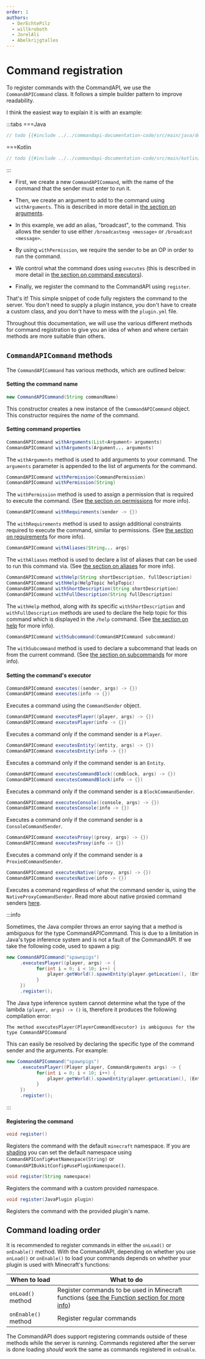 ```yaml
---
order: 1
authors:
  - DerEchtePilz
  - willkroboth
  - JorelAli
  - Abelkrijgtalles
---
```


# Command registration

To register commands with the CommandAPI, we use the `CommandAPICommand` class. It follows a simple builder pattern to improve readability.

I think the easiest way to explain it is with an example:

:::tabs
===Java
```java
// todo {{#include ../../commandapi-documentation-code/src/main/java/dev/jorel/commandapi/examples/java/Examples.java:commandRegistration1}}
```
===Kotlin
```kotlin
// todo {{#include ../../commandapi-documentation-code/src/main/kotlin/dev/jorel/commandapi/examples/kotlin/Examples.kt:commandRegistration1}}
```
:::

- First, we create a new `CommandAPICommand`, with the name of the command that the sender must enter to run it.

- Then, we create an argument to add to the command using `withArguments`. This is described in more detail in [the section on arguments](./arguments).

- In this example, we add an alias, "broadcast", to the command. This allows the sender to use either `/broadcastmsg <message>` or `/broadcast <message>`.

- By using `withPermission`, we require the sender to be an OP in order to run the command.

- We control what the command does using `executes` (this is described in more detail in [the section on command executors](./executors)).

- Finally, we register the command to the CommandAPI using `register`.

That's it! This simple snippet of code fully registers the command to the server. You don't need to supply a plugin instance, you don't have to create a custom class, and you don't have to mess with the `plugin.yml` file.

Throughout this documentation, we will use the various different methods for command registration to give you an idea of when and where certain methods are more suitable than others.

## `CommandAPICommand` methods

The `CommandAPICommand` has various methods, which are outlined below:

#### Setting the command name

```java
new CommandAPICommand(String commandName)
```

This constructor creates a new instance of the `CommandAPICommand` object. This constructor requires the _name_ of the command.

#### Setting command properties

```java
CommandAPICommand withArguments(List<Argument> arguments)
CommandAPICommand withArguments(Argument... arguments)
```

The `withArguments` method is used to add arguments to your command. The `arguments` parameter is appended to the list of arguments for the command.

```java
CommandAPICommand withPermission(CommandPermission)
CommandAPICommand withPermission(String)
```

The `withPermission` method is used to assign a permission that is required to execute the command. (See [the section on permissions](permissions) for more info).

```java
CommandAPICommand withRequirements(sender -> {})
```

The `withRequirements` method is used to assign additional constraints required to execute the command, similar to permissions. (See [the section on requirements](./requirements) for more info).

```java
CommandAPICommand withAliases(String... args)
```

The `withAliases` method is used to declare a list of aliases that can be used to run this command via. (See [the section on aliases](./aliases) for more info).

```java
CommandAPICommand withHelp(String shortDescription, fullDescription)
CommandAPICommand withHelp(HelpTopic helpTopic)
CommandAPICommand withShortDescription(String shortDescription)
CommandAPICommand withFullDescription(String fullDescription)
```

The `withHelp` method, along with its specific `withShortDescription` and `withFullDescription` methods are used to declare the help topic for this command which is displayed in the `/help` command. (See [the section on help](./help) for more info).

```java
CommandAPICommand withSubcommand(CommandAPICommand subcommand)
```

The `withSubcommand` method is used to declare a subcommand that leads on from the current command. (See [the section on subcommands](./subcommands) for more info).

#### Setting the command's executor

```java
CommandAPICommand executes((sender, args) -> {})
CommandAPICommand executes(info -> {})
```

Executes a command using the `CommandSender` object.

```java
CommandAPICommand executesPlayer((player, args) -> {})
CommandAPICommand executesPlayer(info -> {})
```

Executes a command only if the command sender is a `Player`.

```java
CommandAPICommand executesEntity((entity, args) -> {})
CommandAPICommand executesEntity(info -> {})
```

Executes a command only if the command sender is an `Entity`.

```java
CommandAPICommand executesCommandBlock((cmdblock, args) -> {})
CommandAPICommand executesCommandBlock(info -> {})
```

Executes a command only if the command sender is a `BlockCommandSender`.

```java
CommandAPICommand executesConsole((console, args) -> {})
CommandAPICommand executesConsole(info -> {})
```

Executes a command only if the command sender is a `ConsoleCommandSender`.

```java
CommandAPICommand executesProxy((proxy, args) -> {})
CommandAPICommand executesProxy(info -> {})
```

Executes a command only if the command sender is a `ProxiedCommandSender`.

```java
CommandAPICommand executesNative((proxy, args) -> {})
CommandAPICommand executesNative(info -> {})
```

Executes a command regardless of what the command sender is, using the `NativeProxyCommandSender`.  Read more about native proxied command senders [here](./native).

:::info

Sometimes, the Java compiler throws an error saying that a method is ambiguous for the type CommandAPICommand. This is due to a limitation in Java's type inference system and is not a fault of the CommandAPI. If we take the following code, used to spawn a pig:

```java
new CommandAPICommand("spawnpigs")
     .executesPlayer((player, args) -> {
           for(int i = 0; i < 10; i++) {
               player.getWorld().spawnEntity(player.getLocation(), (EntityType) args.get(0));
           }
     })
     .register();
```

The Java type inference system cannot determine what the type of the lambda `(player, args) -> ()` is, therefore it produces the following compilation error:

```log
The method executesPlayer(PlayerCommandExecutor) is ambiguous for the type CommandAPICommand
```

This can easily be resolved by declaring the specific type of the command sender and the arguments. For example:

```java
new CommandAPICommand("spawnpigs")
     .executesPlayer((Player player, CommandArguments args) -> {
           for(int i = 0; i < 10; i++) {
               player.getWorld().spawnEntity(player.getLocation(), (EntityType) args.get(0));
           }
     })
     .register();
```
:::

#### Registering the command

```java
void register()
```

Registers the command with the default `minecraft` namespace. If you are [shading](../dev-setup/shading) you can set the default namespace using `CommandAPIConfig#setNamespace(String)` or `CommandAPIBukkitConfig#usePluginNamespace()`.

```java
void register(String namespace)
```

Registers the command with a custom provided namespace.

```java
void register(JavaPlugin plugin)
```

Registers the command with the provided plugin's name.

## Command loading order

It is recommended to register commands in either the `onLoad()` or `onEnable()` method. With the CommandAPI, depending on whether you use `onLoad()` or `onEnable()` to load your commands depends on whether your plugin is used with Minecraft's functions:

| When to load        | What to do                                                                                                  |
|---------------------|-------------------------------------------------------------------------------------------------------------|
| `onLoad()` method   | Register commands to be used in Minecraft functions ([see the Function section for more info](./functions)) |
| `onEnable()` method | Register regular commands                                                                                   |

The CommandAPI does support registering commands outside of these methods while the server is running. Commands registered after the server is done loading _should_ work the same as commands registered in `onEnable`.

